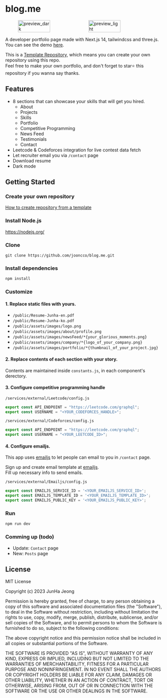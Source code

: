 # blog.me

<figure style="display: flex; gap: 20px;">
    <img src="public/preview_dark.png" alt="preview_dark" width="50%" />
    <img src="public/preview_light.png" alt="preview_light" width="50%" />
</figure>

A developer portfolio page made with Next.js 14, tailwindcss and three.js.  
You can see the demo [here](https://jooncco.me).

This is a [Template Repository](https://docs.github.com/en/repositories/creating-and-managing-repositories/creating-a-repository-from-a-template), which means you can create your own repository using this repo.  
Feel free to make your own portfolio, and don&apos;t forget to star⭐ this repository if you wanna say thanks.

## Features

- 8 sections that can showcase your skills that will get you hired.  
    - About
    - Projects
    - Skills
    - Portfolio
    - Competitive Programming
    - News Feed
    - Testimonials
    - Contact
- Leetcode & Codeforces integration for live contest data fetch
- Let recruiter email you via `/contact` page
- Download resume
- Dark mode

## Getting Started

### Create your own repository

[How to create repository from a template](https://docs.github.com/en/repositories/creating-and-managing-repositories/creating-a-repository-from-a-template)

### Install Node.js

https://nodejs.org/


### Clone
```
git clone https://github.com/jooncco/blog.me.git
```

### Install dependencies

```bash
npm install
```

### Customize

#### 1. Replace static files with yours.

- `/public/Resume-Junha-en.pdf`
- `/public/Resume-Junha-ko.pdf`
- `/public/assets/images/logo.png`
- `/public/assets/images/about/profile.png`
- `/public/assets/images/newsFeed/*{your_glorious_moments.png}`
- `/public/assets/images/company/*{logo_of_your_company.png}`
- `/public/assets/images/portfolio/*{thumbnail_of_your_project.jpg}`

#### 2. Replace contents of each section with your story.

Contents are maintained inside `constants.js`, in each component&apos;s derectory.

#### 3. Configure competitive programming handle

`/services/external/Leetcode/config.js`  
```javascript
export const API_ENDPOINT = "https://leetcode.com/graphql";
export const USERNAME = "<YOUR_CODEFORCES_HANDLE>";
```

`/services/external/Codeforces/config.js`  
```javascript
export const API_ENDPOINT = "https://leetcode.com/graphql";
export const USERNAME = "<YOUR_LEETCODE_ID>";
```

#### 4. Configure emailjs.

This app uses [emailjs](https://www.emailjs.com/) to let people can email to you in `/contact` page.

Sign up and create email template at [emailjs](https://www.emailjs.com/).  
Fill up necessary info to send emails.  

`/services/external/Emailjs/config.js`  
```javascript
export const EMAILJS_SERVICE_ID = '<YOUR_EMAILJS_SERVICE_ID>';
export const EMAILJS_TEMPLATE_ID = '<YOUR_EMAILJS_TEMPLATE_ID>';
export const EMAILJS_PUBLIC_KEY = '<YOUR_EMAILJS_PUBLIC_KEY>';
```

### Run

```bash
npm run dev
```

### Comming up (todo)

- Update: `Contact` page
- New: `Posts` page

## License

MIT License

Copyright (c) 2023 JunHa Jeong

Permission is hereby granted, free of charge, to any person obtaining a copy
of this software and associated documentation files (the "Software"), to deal
in the Software without restriction, including without limitation the rights
to use, copy, modify, merge, publish, distribute, sublicense, and/or sell
copies of the Software, and to permit persons to whom the Software is
furnished to do so, subject to the following conditions:

The above copyright notice and this permission notice shall be included in all
copies or substantial portions of the Software.

THE SOFTWARE IS PROVIDED "AS IS", WITHOUT WARRANTY OF ANY KIND, EXPRESS OR
IMPLIED, INCLUDING BUT NOT LIMITED TO THE WARRANTIES OF MERCHANTABILITY,
FITNESS FOR A PARTICULAR PURPOSE AND NONINFRINGEMENT. IN NO EVENT SHALL THE
AUTHORS OR COPYRIGHT HOLDERS BE LIABLE FOR ANY CLAIM, DAMAGES OR OTHER
LIABILITY, WHETHER IN AN ACTION OF CONTRACT, TORT OR OTHERWISE, ARISING FROM,
OUT OF OR IN CONNECTION WITH THE SOFTWARE OR THE USE OR OTHER DEALINGS IN THE
SOFTWARE.
